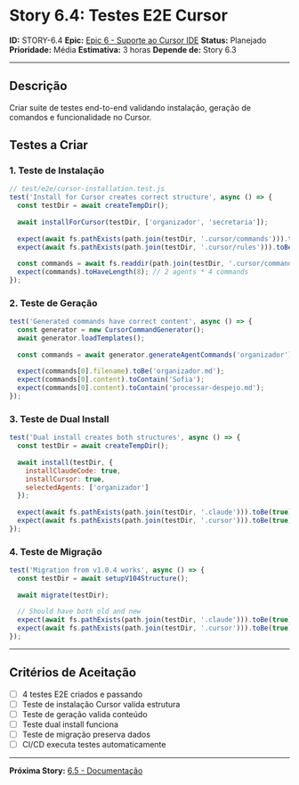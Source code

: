 # Story 6.4: Testes E2E Cursor

**ID:** STORY-6.4
**Epic:** [Epic 6 - Suporte ao Cursor IDE](../epics/epic-6.md)
**Status:** Planejado
**Prioridade:** Média
**Estimativa:** 3 horas
**Depende de:** Story 6.3

---

## Descrição

Criar suite de testes end-to-end validando instalação, geração de comandos e funcionalidade no Cursor.

## Testes a Criar

### 1. Teste de Instalação
```javascript
// test/e2e/cursor-installation.test.js
test('Install for Cursor creates correct structure', async () => {
  const testDir = await createTempDir();
  
  await installForCursor(testDir, ['organizador', 'secretaria']);
  
  expect(await fs.pathExists(path.join(testDir, '.cursor/commands'))).toBe(true);
  expect(await fs.pathExists(path.join(testDir, '.cursor/rules'))).toBe(true);
  
  const commands = await fs.readdir(path.join(testDir, '.cursor/commands'));
  expect(commands).toHaveLength(8); // 2 agents * 4 commands
});
```

### 2. Teste de Geração
```javascript
test('Generated commands have correct content', async () => {
  const generator = new CursorCommandGenerator();
  await generator.loadTemplates();
  
  const commands = await generator.generateAgentCommands('organizador');
  
  expect(commands[0].filename).toBe('organizador.md');
  expect(commands[0].content).toContain('Sofia');
  expect(commands[0].content).toContain('processar-despejo.md');
});
```

### 3. Teste de Dual Install
```javascript
test('Dual install creates both structures', async () => {
  const testDir = await createTempDir();
  
  await install(testDir, {
    installClaudeCode: true,
    installCursor: true,
    selectedAgents: ['organizador']
  });
  
  expect(await fs.pathExists(path.join(testDir, '.claude'))).toBe(true);
  expect(await fs.pathExists(path.join(testDir, '.cursor'))).toBe(true);
});
```

### 4. Teste de Migração
```javascript
test('Migration from v1.0.4 works', async () => {
  const testDir = await setupV104Structure();
  
  await migrate(testDir);
  
  // Should have both old and new
  expect(await fs.pathExists(path.join(testDir, '.claude'))).toBe(true);
  expect(await fs.pathExists(path.join(testDir, '.cursor'))).toBe(true);
});
```

---

## Critérios de Aceitação

- [ ] 4 testes E2E criados e passando
- [ ] Teste de instalação Cursor valida estrutura
- [ ] Teste de geração valida conteúdo
- [ ] Teste dual install funciona
- [ ] Teste de migração preserva dados
- [ ] CI/CD executa testes automaticamente

---

**Próxima Story:** [6.5 - Documentação](./6.5.story.md)
